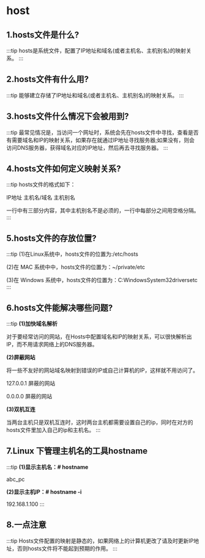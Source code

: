 # host

## 1.hosts文件是什么?
:::tip
hosts是系统文件，配置了IP地址和域名(或者主机名、主机别名)的映射关系。
:::
## 2.hosts文件有什么用?
:::tip
能够建立存储了IP地址和域名(或者主机名、主机别名)的映射关系。
:::
## 3.hosts文件什么情况下会被用到?
:::tip
最常见情况是，当访问一个网址时，系统会先在hosts文件中寻找，查看是否有需要域名和IP的映射关系，如果存在就通过IP地址寻找服务器;如果没有，则会访问DNS服务器，获得域名对应的IP地址，然后再去寻找服务器。
:::
## 4.hosts文件如何定义映射关系?
:::tip
hosts文件的格式如下：

IP地址 主机名/域名 主机别名

一行中有三部分内容，其中主机别名不是必须的，一行中每部分之间用空格分隔。
:::
## 5.hosts文件的存放位置?
:::tip
(1)在Linux系统中，hosts文件的位置为:/etc/hosts

(2)在 MAC 系统中中，hosts文件的位置为：~/private/etc

(3)在 Windows 系统中，hosts文件的位置为：C:WindowsSystem32driversetc
:::
## 6.hosts文件能解决哪些问题?
:::tip
**(1)加快域名解析**

对于要经常访问的网站，在Hosts中配置域名和IP的映射关系，可以很快解析出IP，而不用请求网络上的DNS服务器。

**(2)屏蔽网站**

将一些不友好的网站域名映射到错误的IP或自己计算机的IP，这样就不用访问了。

127.0.0.1 屏蔽的网站

0.0.0.0 屏蔽的网站

**(3)双机互连**

当两台主机只是双机互连时，这时两台主机都需要设置自己的ip，同时在对方的hosts文件里加入自己的ip和主机名。
:::

## 7.Linux 下管理主机名的工具hostname
:::tip
**(1)显示主机名：# hostname**

abc_pc

**(2)显示主机IP：# hostname -i**

192.168.1.100
:::
## 8.一点注意
:::tip
Hosts文件配置的映射是静态的，如果网络上的计算机更改了请及时更新IP地址，否则hosts文件将不能起到预期的作用。
:::







